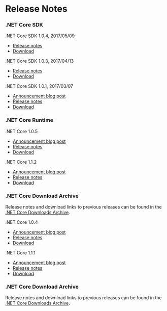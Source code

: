 # Release Notes

### .NET Core SDK

.NET Core SDK 1.0.4, 2017/05/09

* [Release notes](https://github.com/dotnet/cli/releases/tag/v1.0.4)
* [Download](https://github.com/dotnet/core/blob/master/release-notes/download-archives/1.0.4-sdk-download.md)

.NET Core SDK 1.0.3, 2017/04/13

* [Release notes](https://github.com/dotnet/cli/releases/tag/v1.0.3)
* [Download](https://github.com/dotnet/core/blob/master/release-notes/download-archives/1.0.3-sdk-download.md)

.NET Core SDK 1.0.1, 2017/03/07

* [Announcement blog post](https://blogs.msdn.microsoft.com/dotnet/2017/03/07/announcing-net-core-tools-1-0/)
* [Release notes](1.0/1.0.1-sdk-release-notes.md)
* [Download](https://github.com/dotnet/core/blob/master/release-notes/download-archives/1.0.4-download.md)


### .NET Core Runtime

.NET Core 1.0.5

* [Announcement blog post](https://blogs.msdn.microsoft.com/dotnet/)
* [Release notes](1.0/1.0.5.md)
* [Download](https://github.com/dotnet/core/blob/master/release-notes/download-archives/1.0.5-download.md)

.NET Core 1.1.2

* [Announcement blog post](https://blogs.msdn.microsoft.com/dotnet/)
* [Release notes](1.1/1.1.2.md)
* [Download](https://github.com/dotnet/core/blob/master/release-notes/download-archives/1.1.2-download.md)

### .NET Core Download Archive

Release notes and download links to previous releases can be found in the [.NET Core Downloads Archive](download-archive.md).

.NET Core 1.0.4

* [Announcement blog post](https://blogs.msdn.microsoft.com/dotnet/2017/03/07/announcing-net-core-tools-1-0/)
* [Release notes](1.0/1.0.4.md)
* [Download](https://github.com/dotnet/core/blob/master/release-notes/download-archives/1.0.4-download.md)

.NET Core 1.1.1

* [Announcement blog post](https://blogs.msdn.microsoft.com/dotnet/2017/03/07/announcing-net-core-tools-1-0/)
* [Release notes](1.1/1.1.1.md)
* [Download](https://github.com/dotnet/core/blob/master/release-notes/download-archives/1.1.1-download.md)

### .NET Core Download Archive

Release notes and download links to previous releases can be found in the [.NET Core Downloads Archive](download-archive.md).

